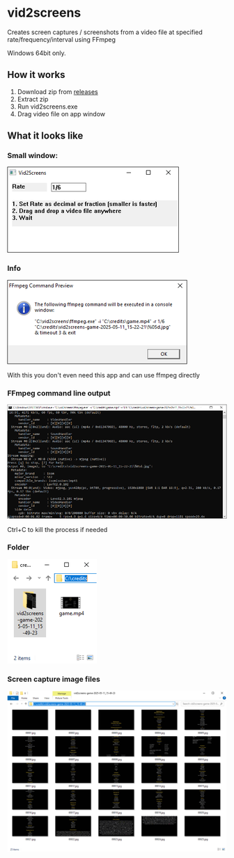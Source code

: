 # vid2screens
Creates screen captures / screenshots from a video file at specified rate/frequency/interval using FFmpeg

Windows 64bit only.

## How it works

1. Download zip from [releases](https://github.com/FishieCat/vid2screens/releases)
2. Extract zip
3. Run vid2screens.exe
4. Drag video file on app window

## What it looks like

### Small window:

![A window](https://raw.githubusercontent.com/FishieCat/vid2screens/main/v2s_1.png)

### Info

![Info on how to just use ffmpeg instead](https://raw.githubusercontent.com/FishieCat/vid2screens/main/v2s_2.png)

With this you don't even need this app and can use ffmpeg directly

### FFmpeg command line output

![Command line window](https://raw.githubusercontent.com/FishieCat/vid2screens/main/v2s_3.png)

Ctrl+C to kill the process if needed

### Folder

![Where the output goes](https://raw.githubusercontent.com/FishieCat/vid2screens/main/v2s_4.png)

### Screen capture image files

![Image file ouput](https://raw.githubusercontent.com/FishieCat/vid2screens/main/v2s_5.png)
